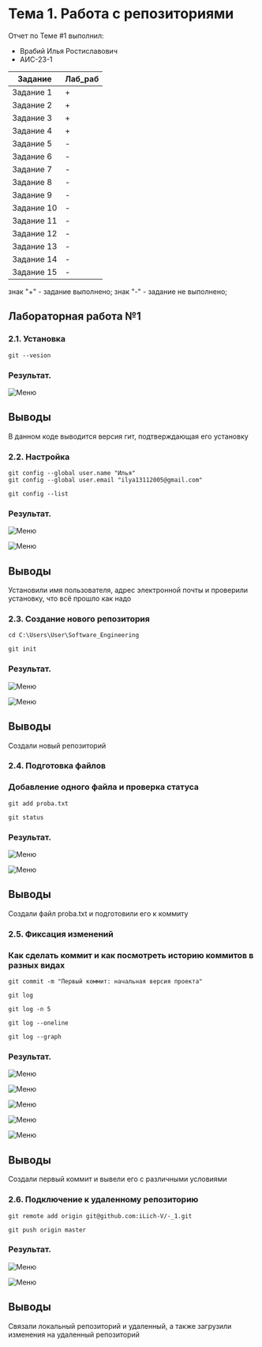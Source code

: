 # Тема 1. Работа с репозиториями
Отчет по Теме #1 выполнил:
- Врабий Илья Ростиславович
- АИС-23-1

| Задание | Лаб_раб |
| ------ | ------ |
| Задание 1 | + |
| Задание 2 | + |
| Задание 3 | + |
| Задание 4 | + |
| Задание 5 | - |
| Задание 6 | - |
| Задание 7 | - |
| Задание 8 | - |
| Задание 9 | - |
| Задание 10 | - |
| Задание 11 | - |
| Задание 12 | - |
| Задание 13 | - |
| Задание 14 | - |
| Задание 15 | - |

знак "+" - задание выполнено; знак "-" - задание не выполнено;

## Лабораторная работа №1
### 2.1. Установка

```
git --vesion
```
### Результат.
![Меню](https://github.com/iLich-V/Software_Engineering/blob/Тема_1/pic/Lab1_1.png)

## Выводы

В данном коде выводится версия гит, подтверждающая его установку

### 2.2. Настройка

```
git config --global user.name "Илья"
git config --global user.email "ilya13112005@gmail.com"

git config --list

```
### Результат.
![Меню](https://github.com/iLich-V/Software_Engineering/blob/Тема_1/pic/Lab1_2.png)

![Меню](https://github.com/iLich-V/Software_Engineering/blob/Тема_1/pic/Lab1_3.png)

## Выводы
Установили имя пользователя, адрес электронной почты и проверили установку, что всё прошло как надо

### 2.3. Создание нового репозитория

```
cd C:\Users\User\Software_Engineering

git init
```
### Результат.
![Меню](https://github.com/iLich-V/Software_Engineering/blob/Тема_1/pic/Lab1_4.png)

![Меню](https://github.com/iLich-V/Software_Engineering/blob/Тема_1/pic/Lab1_5.png)

## Выводы
Создали новый репозиторий

### 2.4. Подготовка файлов

### Добавление одного файла и проверка статуса 

```
git add proba.txt

git status
```

### Результат.
![Меню](https://github.com/iLich-V/Software_Engineering/blob/Тема_1/pic/Lab1_6.png)

![Меню](https://github.com/iLich-V/Software_Engineering/blob/Тема_1/pic/Lab1_7.png)

## Выводы
Создали файл proba.txt и подготовили его к коммиту

### 2.5. Фиксация изменений

### Как сделать коммит и как посмотреть историю коммитов в разных видах

```
git commit -m "Первый коммит: начальная версия проекта"

git log

git log -n 5

git log --oneline

git log --graph
```

### Результат.
![Меню](https://github.com/iLich-V/Software_Engineering/blob/Тема_1/pic/Lab1_8.png)

![Меню](https://github.com/iLich-V/Software_Engineering/blob/Тема_1/pic/Lab1_9.png)

![Меню](https://github.com/iLich-V/Software_Engineering/blob/Тема_1/pic/Lab1_10.png)

![Меню](https://github.com/iLich-V/Software_Engineering/blob/Тема_1/pic/Lab1_11.png)

![Меню](https://github.com/iLich-V/Software_Engineering/blob/Тема_1/pic/Lab1_12.png)

## Выводы
Создали первый коммит и вывели его с различными условиями

### 2.6. Подключение к удаленному репозиторию

```
git remote add origin git@github.com:iLich-V/-_1.git

git push origin master

```

### Результат.
![Меню](https://github.com/iLich-V/Software_Engineering/blob/Тема_1/pic/Lab1_13.png)

![Меню](https://github.com/iLich-V/Software_Engineering/blob/Тема_1/pic/Lab1_14.png)

## Выводы
Связали локальный репозиторий и удаленный, а также загрузили изменения на удаленный репозиторий






